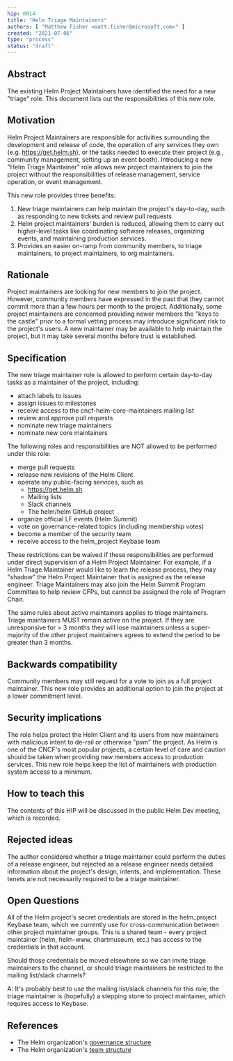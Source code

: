 ```yaml
---
hip: 0014
title: "Helm Triage Maintainers"
authors: [ "Matthew Fisher <matt.fisher@microsoft.com>" ]
created: "2021-07-06"
type: "process"
status: "draft"
---
```


## Abstract

The existing Helm Project Maintainers have identified the need for a new "triage" role. This document lists out the responsibilities of this new role.

## Motivation

Helm Project Maintainers are responsible for activities surrounding the development and release of code, the operation of any services they own (e.g. <https://get.helm.sh>), or the tasks needed to execute their project (e.g., community management, setting up an event booth). Introducing a new "Helm Triage Maintainer" role allows new project maintainers to join the project without the responsibilities of release management, service operation, or event management.

This new role provides three benefits:

1. New triage maintainers can help maintain the project's day-to-day, such as responding to new tickets and review pull requests
2. Helm project maintainers' burden is reduced, allowing them to carry out higher-level tasks like coordinating software releases, organizing events, and maintaining production services.
3. Provides an easier on-ramp from community members, to triage maintainers, to project maintainers, to org maintainers.

## Rationale

Project maintainers are looking for new members to join the project. However, community members have expressed in the past that they cannot commit more than a few hours per month to the project. Additionally, some project maintainers are concerned providing newer members the "keys to the castle" prior to a formal vetting process may introduce significant risk to the project's users. A new maintainer may be available to help maintain the project, but it may take several months before trust is established.

## Specification

The new triage maintainer role is allowed to perform certain day-to-day tasks as a maintainer of the project, including:

- attach labels to issues
- assign issues to milestones
- receive access to the cncf-helm-core-maintainers mailing list
- review and approve pull requests
- nominate new triage maintainers
- nominate new core maintainers

The following roles and responsibilities are NOT allowed to be performed under this role:

- merge pull requests
- release new revisions of the Helm Client
- operate any public-facing services, such as
   - <https://get.helm.sh>
   - Mailing lists
   - Slack channels
   - The helm/helm GitHub project
- organize official LF events (Helm Summit)
- vote on governance-related topics (including membership votes)
- become a member of the security team
- receive access to the helm_project Keybase team

These restrictions can be waived if these responsibilities are performed under direct supervision of a Helm Project Maintainer. For example, if a Helm Triage Maintainer would like to learn the release process, they may "shadow" the Helm Project Maintainer that is assigned as the release engineer. Triage Maintainers may also join the Helm Summit Program Committee to help review CFPs, but cannot be assigned the role of Program Chair.

The same rules about active maintainers applies to triage maintainers. Triage maintainers MUST remain active on the project. If they are unresponsive for > 3 months they will lose maintainers unless a super-majority of the other project maintainers agrees to extend the period to be greater than 3 months.

## Backwards compatibility

Community members may still request for a vote to join as a full project maintainer. This new role provides an additional option to join the project at a lower commitment level.

## Security implications

The role helps protect the Helm Client and its users from new maintainers with malicious intent to de-rail or otherwise "pwn" the project. As Helm is one of the CNCF's most popular projects, a certain level of care and caution should be taken when providing new members access to production services. This new role helps keep the list of maintainers with production system access to a minimum.

## How to teach this

The contents of this HIP will be discussed in the public Helm Dev meeting, which is recorded.

## Rejected ideas

The author considered whether a triage maintainer could perform the duties of a release engineer, but rejected as a release engineer needs detailed information about the project's design, intents, and implementation. These tenets are not necessarily required to be a triage maintainer.

## Open Questions

All of the Helm project's secret credentials are stored in the helm_project Keybase team, which we currently use for cross-communication between other project maintainer groups. This is a shared team - every project maintainer (helm, helm-www, chartmuseum, etc.) has access to the credentials in that account.

Should those credentials be moved elsewhere so we can invite triage maintainers to the channel, or should triage maintainers be restricted to the mailing list/slack channels?

A: It's probably best to use the mailing list/slack channels for this role; the triage maintainer is (hopefully) a stepping stone to project maintainer, which requires access to Keybase.

## References

- The Helm organization's [governance structure](https://github.com/helm/community/tree/main/governance)
- The Helm organization's [team structure](https://github.com/helm/community/blob/main/Teams.md)
